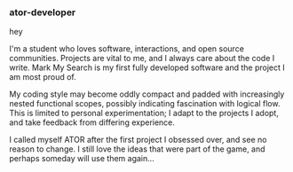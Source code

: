 ### ator-developer

hey

I'm a student who loves software, interactions, and open source communities. Projects are vital to me, and I always care about the code I write. Mark My Search is my first fully developed software and the project I am most proud of.

My coding style may become oddly compact and padded with increasingly nested functional scopes, possibly indicating fascination with logical flow. This is limited to personal experimentation; I adapt to the projects I adopt, and take feedback from differing experience.

I called myself ATOR after the first project I obsessed over, and see no reason to change. I still love the ideas that were part of the game, and perhaps someday will use them again…

<!--
**ator-dev/ator-dev** is a ✨ _special_ ✨ repository because its `README.md` (this file) appears on your GitHub profile.

Here are some ideas to get you started:

- 🔭 I’m currently working on ...
- 🌱 I’m currently learning ...
- 👯 I’m looking to collaborate on ...
- 🤔 I’m looking for help with ...
- 💬 Ask me about ...
- 📫 How to reach me: ...
- 😄 Pronouns: ...
- ⚡ Fun fact: ...
-->
